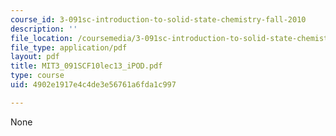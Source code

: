 ```yaml
---
course_id: 3-091sc-introduction-to-solid-state-chemistry-fall-2010
description: ''
file_location: /coursemedia/3-091sc-introduction-to-solid-state-chemistry-fall-2010/4902e1917e4c4de3e56761a6fda1c997_MIT3_091SCF10lec13_iPOD.pdf
file_type: application/pdf
layout: pdf
title: MIT3_091SCF10lec13_iPOD.pdf
type: course
uid: 4902e1917e4c4de3e56761a6fda1c997

---
```

None